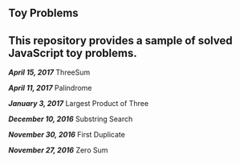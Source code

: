 ## Toy Problems

This repository provides a sample of solved JavaScript toy problems.
---
___April 15, 2017___
ThreeSum

___April 11, 2017___
Palindrome

___January 3, 2017___
Largest Product of Three

___December 10, 2016___
Substring Search

___November 30, 2016___
First Duplicate

___November 27, 2016___
Zero Sum